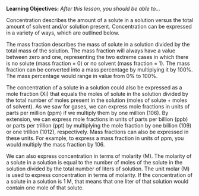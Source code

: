 <div style="float:right;margin:auto"><ebook-button title="Concentration" link="https://genchem.science.psu.edu/14-3-concentration"></ebook-button></div>

**Learning Objectives:** _After this lesson, you should be able to…_


Concentration describes the amount of a solute in a solution versus the total amount of solvent and/or solution present. Concentration can be expressed in a variety of ways, which are outlined below. 

The mass fraction describes the mass of solute in a solution divided by the total mass of the solution. The mass fraction will always have a value between zero and one, representing the two extreme cases in which there is no solute (mass fraction = 0) or no solvent (mass fraction = 1). The mass fraction can be converted into a mass percentage by multiplying it by 100%. The mass percentage would range in value from 0% to 100%. 

The concentration of a solute in a solution could also be expressed as a mole fraction (Xi) that equals the moles of solute in the solution divided by the total number of moles present in the solution (moles of solute + moles of solvent). As we saw for gases, we can express mole fractions in units of parts per million (ppm) if we multiply them by one million (106). By extension, we can express mole fractions in units of parts per billion (ppb) or parts per trillion (ppt) by multiplying the mole fraction by one billion (109) or one trillion (1012), respectively. Mass fractions can also be expressed in these units. For example, to express a mass fraction in units of ppm, you would multiply the mass fraction by 106.

We can also express concentration in terms of molarity (M). The molarity of a solute in a solution is equal to the number of moles of the solute in the solution divided by the total number of liters of solution. The unit molar (M) is used to express concentration in terms of molarity. If the concentration of a solute in a solution is 1 M, that means that one liter of that solution would contain one mole of that solute. 


